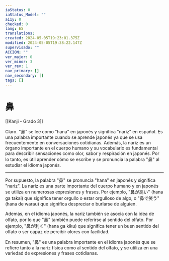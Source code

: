 ```yaml
---
iaStatus: 0
iaStatus_Model: ""
a11y: 0
checked: 0
lang: ES
translations: 
created: 2024-05-05T19:23:01.375Z
modified: 2024-05-05T19:38:22.147Z
supervisado: ""
ACCION: ""
ver_major: 0
ver_minor: 3
ver_rev: 1
nav_primary: []
nav_secondary: []
tags: []
---
```

# 鼻

[[Kanji - Grado 3]]

Claro. "鼻" se lee como "hana" en japonés y significa "nariz" en español. Es una palabra importante cuando se aprende japonés ya que se usa frecuentemente en conversaciones cotidianas. Además, la nariz es un órgano importante en el cuerpo humano y su vocabulario es fundamental para describir sensaciones como olor, sabor y respiración en japonés. Por lo tanto, es útil aprender cómo se escribe y se pronuncia la palabra "鼻" al estudiar el idioma japonés.


---

Por supuesto, la palabra "鼻" se pronuncia "hana" en japonés y significa "nariz". La nariz es una parte importante del cuerpo humano y en japonés se utiliza en numerosas expresiones y frases. Por ejemplo, "鼻が高い" (hana ga takai) que significa tener orgullo o estar orgulloso de algo, o "鼻で笑う" (hana de warau) que significa despreciar o burlarse de alguien.

Además, en el idioma japonés, la nariz también se asocia con la idea de olfato, por lo que "鼻" también puede referirse al sentido del olfato. Por ejemplo, "鼻が利く" (hana ga kiku) que significa tener un buen sentido del olfato o ser capaz de percibir olores con facilidad.

En resumen, "鼻" es una palabra importante en el idioma japonés que se refiere tanto a la nariz física como al sentido del olfato, y se utiliza en una variedad de expresiones y frases cotidianas.
